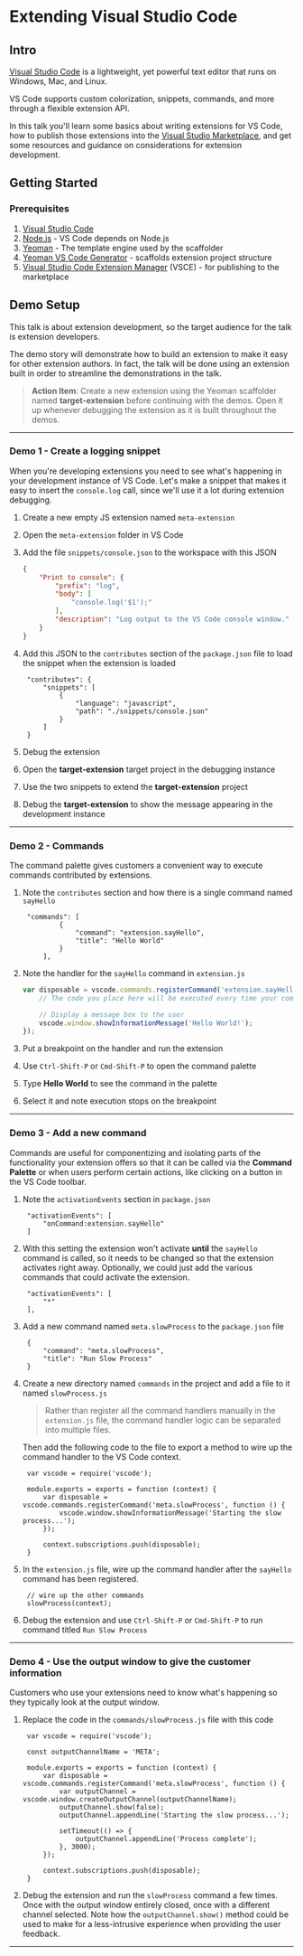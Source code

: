 # Extending Visual Studio Code

## Intro

[Visual Studio Code](https://code.visualstudio.com) is a lightweight, yet powerful text editor that runs on Windows, Mac, and Linux. 

VS Code supports custom colorization, snippets, commands, and more through a flexible extension API. 

In this talk you'll learn some basics about writing extensions for VS Code, how to publish those extensions into the [Visual Studio Marketplace](https://marketplace.visualstudio.com/VSCode), and get some resources and guidance on considerations for extension development. 

## Getting Started 

### Prerequisites

1. [Visual Studio Code](https://code.visualstudio.com)
1. [Node.js](https://nodejs.org/en/https://nodejs.org/) - VS Code depends on Node.js
1. [Yeoman](http://yeoman.io/) - The template engine used by the scaffolder
1. [Yeoman VS Code Generator](https://www.npmjs.com/package/generator-code) - scaffolds extension project structure
1. [Visual Studio Code Extension Manager](https://www.npmjs.com/package/vsce) (VSCE) - for publishing to the marketplace

## Demo Setup

This talk is about extension development, so the target audience for the talk is extension developers. 

The demo story will demonstrate how to build an extension to make it easy for other extension authors. In fact, the talk will be done using an extension built in order to streamline the demonstrations in the talk. 

> **Action Item**: Create a new extension using the Yeoman scaffolder named **target-extension** before continuing with the demos. Open it up whenever debugging the extension as it is built throughout the demos.

---

### Demo 1 - Create a logging snippet

When you're developing extensions you need to see what's happening in your development instance of VS Code. Let's make a snippet that makes it easy to insert the `console.log` call, since we'll use it a lot during extension debugging. 

1. Create a new empty JS extension named `meta-extension`
1. Open the `meta-extension` folder in VS Code
1. Add the file `snippets/console.json` to the workspace with this JSON

    ```json
    {
        "Print to console": {
            "prefix": "log",
            "body": [
                "console.log('$1');"
            ],
            "description": "Log output to the VS Code console window."
        }
    }
    ```

1. Add this JSON to the `contributes` section of the `package.json` file to load the snippet when the extension is loaded

        "contributes": {
            "snippets": [
                {
                    "language": "javascript",
                    "path": "./snippets/console.json"
                }
            ]
        }

1. Debug the extension
1. Open the **target-extension** target project in the debugging instance
1. Use the two snippets to extend the **target-extension** project
1. Debug the **target-extension** to show the message appearing in the development instance

--- 

### Demo 2 - Commands

The command palette gives customers a convenient way to execute commands contributed by extensions. 

1. Note the `contributes` section and how there is a single command named `sayHello`

        "commands": [
                {
                    "command": "extension.sayHello",
                    "title": "Hello World"
                }
            ],

1. Note the handler for the `sayHello` command in `extension.js`

    ```javascript
    var disposable = vscode.commands.registerCommand('extension.sayHello', function () {
        // The code you place here will be executed every time your command is executed

        // Display a message box to the user
        vscode.window.showInformationMessage('Hello World!');
    });
    ```

1. Put a breakpoint on the handler and run the extension
1. Use `Ctrl-Shift-P` or `Cmd-Shift-P` to open the command palette
1. Type **Hello World** to see the command in the palette
1. Select it and note execution stops on the breakpoint

---

### Demo 3 - Add a new command 

Commands are useful for componentizing and isolating parts of the functionality your extension offers so that it can be called via the **Command Palette** or when users perform certain actions, like clicking on a button in the VS Code toolbar. 

1. Note the `activationEvents` section in `package.json`

        "activationEvents": [
            "onCommand:extension.sayHello"
        ]

1. With this setting the extension won't activate **until** the `sayHello` command is called, so it needs to be changed so that the extension activates right away. Optionally, we could just add the various commands that could activate the extension. 

        "activationEvents": [
            "*"
        ],

1. Add a new command named `meta.slowProcess` to the `package.json` file

        {
            "command": "meta.slowProcess",
            "title": "Run Slow Process"
        }

1. Create a new directory named `commands` in the project and add a file to it named `slowProcess.js`

    > Rather than register all the command handlers manually in the `extension.js` file, the command handler logic can be separated into multiple files. 

    Then add the following code to the file to export a method to wire up the command handler to the VS Code context. 

        var vscode = require('vscode');

        module.exports = exports = function (context) {
            var disposable = vscode.commands.registerCommand('meta.slowProcess', function () {
                vscode.window.showInformationMessage('Starting the slow process...');
            });

            context.subscriptions.push(disposable);
        }

1. In the `extension.js` file, wire up the command handler after the `sayHello` command has been registered. 

        // wire up the other commands
        slowProcess(context);

1. Debug the extension and use `Ctrl-Shift-P` or `Cmd-Shift-P` to run command titled `Run Slow Process`

---

### Demo 4 - Use the output window to give the customer information

Customers who use your extensions need to know what's happening so they typically look at the output window. 

1. Replace the code in the `commands/slowProcess.js` file with this code

        var vscode = require('vscode');

        const outputChannelName = 'META';

        module.exports = exports = function (context) {
            var disposable = vscode.commands.registerCommand('meta.slowProcess', function () {
                var outputChannel = vscode.window.createOutputChannel(outputChannelName);
                outputChannel.show(false);
                outputChannel.appendLine('Starting the slow process...');

                setTimeout(() => {
                    outputChannel.appendLine('Process complete');
                }, 3000);
            });

            context.subscriptions.push(disposable);
        }

1. Debug the extension and run the `slowProcess` command a few times. Once with the output window entirely closed, once with a different channel selected. Note how the `outputChannel.show()` method could be used to make for a less-intrusive experience when providing the user feedback. 

--- 
